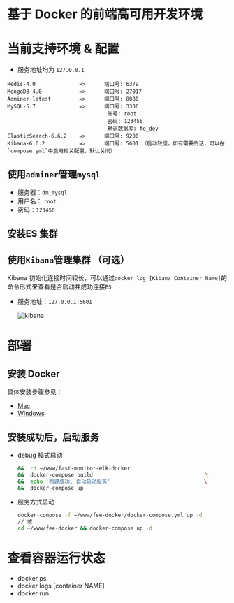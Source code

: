 # 基于 Docker 的前端高可用开发环境

# 当前支持环境 & 配置

- 服务地址均为 `127.0.0.1`

```
Redis-4.0              =>      端口号: 6379
MongoDB-4.0            =>      端口号: 27017
Adminer-latest         =>      端口号: 8080
MySQL-5.7              =>      端口号: 3306
                                账号: root
                                密码: 123456
                                默认数据库: fe_dev
ElasticSearch-6.6.2    =>      端口号: 9200
Kibana-6.6.2           =>      端口号: 5601 （启动较慢，如有需要的话，可以在`compose.yml`中启用相关配置，默认关闭）
```

## 使用`adminer`管理`mysql`

- 服务器：`dm_mysql`
- 用户名： `root`
- 密码：`123456`

## 安装ES 集群

## 使用`Kibana`管理集群 （可选）

Kibana 初始化连接时间较长，可以通过`docker log [Kibana Container Name]`的命令形式来查看是否启动并成功连接`ES`

- 服务地址：`127.0.0.1:5601`

  ![kibana](./assets/kibana.jpg)

# 部署

## 安装 Docker

具体安装步骤参见：

- [Mac](https://docs.docker.com/docker-for-mac/install/)
- [Windows](https://docs.docker.com/docker-for-windows/install/)

## 安装成功后，启动服务

- debug 模式启动

  ```bash
  &&  cd ~/www/fast-monitor-elk-docker                                     \
  &&  docker-compose build                                    \
  &&  echo '构建成功, 自动启动服务'                              \
  &&  docker-compose up
  ```

- 服务方式启动

  ```bash
  docker-compose -f ~/www/fee-docker/docker-compose.yml up -d
  // 或
  cd ~/www/fee-docker && docker-compose up -d
  ```

# 查看容器运行状态

- docker ps
- docker logs [container NAME]
- docker run

